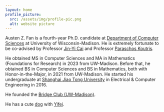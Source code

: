 ```yaml
---
layout: home
profile_picture:
  src: /assets/img/profile-pic.png
  alt: website picture
---
```


<p>
Austen Z. Fan is a fourth-year Ph.D. candidate at <a href="https://www.cs.wisc.edu/">Department of Computer Sciences</a> at University of Wisconsin-Madison. He is extremely fortunate to be co-advised by Professor <a href="https://pages.cs.wisc.edu/~jyc/">Jin-Yi Cai</a> and Professor <a href="https://pages.cs.wisc.edu/~paris/">Paraschos Koutris</a>.
</p>

<p>
He obtained MS in Computer Sciences and MA in Mathematics (Foundations for Research) in 2023 from UW-Madison. Before that, he obtained BS in Computer Sciences and BS in Mathematics, both with Honor-in-the-Major, in 2021 from UW-Madison. He started his undergraduate at <a href="https://www.ji.sjtu.edu.cn/">Shanghai Jiao Tong University</a> in Electrical & Computer Engineering in 2016.
</p>

<p>
He founded the <a href="https://win.wisc.edu/organization/bridge-club">Bridge Club (UW-Madison)</a>. 
</p>

<p>
He has a cute <a href="https://gallon-liu.github.io/">dog</a> with <a href="https://yifei-liu-yl.github.io/">Yifei</a>.
</p>
